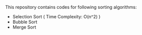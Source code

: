 
This repository contains codes for following sorting algorithms:

- Selection Sort ( Time Complexity: O(n^2) )
- Bubble Sort
- Merge Sort
